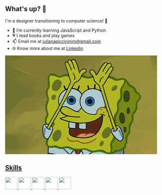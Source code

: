 ## What's up? 👋
I'm a designer transitioning to computer science! :rainbow:

- 🌱 I’m currently learning JavaScript and Python
- :heartpulse: I read books and play games
- 📫 Email me at julianapiccininim@gmail.com
- :globe_with_meridians: Know more about me at <span> <a target="blank" href="https://www.linkedin.com/in/juliana-piccinini-81828a121/" > Linkedin</span>

![sb](https://github.com/piccininiju/piccininiju/blob/943224677985a405e339d75c4c20a0476a999fb4/spongebob-squarepants-gay.gif)

## Skills

<div>
<img src="https://cdn.jsdelivr.net/gh/devicons/devicon@latest/icons/html5/html5-plain-wordmark.svg" width="40" height="40"/>
  
<img src="https://cdn.jsdelivr.net/gh/devicons/devicon@latest/icons/css3/css3-original.svg" width="40" height="40"/>

<img src="https://cdn.jsdelivr.net/gh/devicons/devicon@latest/icons/javascript/javascript-plain.svg"  width="40" height="40"/>

<img src="https://cdn.jsdelivr.net/gh/devicons/devicon@latest/icons/python/python-original.svg"  width="40" height="40"/>

<img src="https://cdn.jsdelivr.net/gh/devicons/devicon@latest/icons/photoshop/photoshop-original.svg" width="40" height="40"/> 
     
</div>

          
